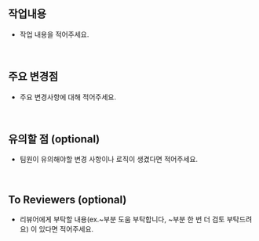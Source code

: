 ## 작업내용
- 작업 내용을 적어주세요.
<br>

## 주요 변경점
- 주요 변경사항에 대해 적어주세요.
<br>

## 유의할 점 (optional)
- 팀원이 유의해야할 변경 사항이나 로직이 생겼다면 적어주세요.
<br>

## To Reviewers (optional)
- 리뷰어에게 부탁할 내용(ex.~부분 도움 부탁합니다, ~부분 한 번 더 검토 부탁드려요) 이 있다면 적어주세요.
